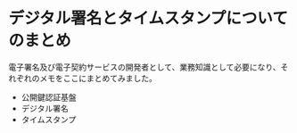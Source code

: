 # デジタル署名とタイムスタンプについてのまとめ

電子署名及び電子契約サービスの開発者として、業務知識として必要になり、それぞれのメモをここにまとめてみました。

- 公開鍵認証基盤
- デジタル署名
- タイムスタンプ
